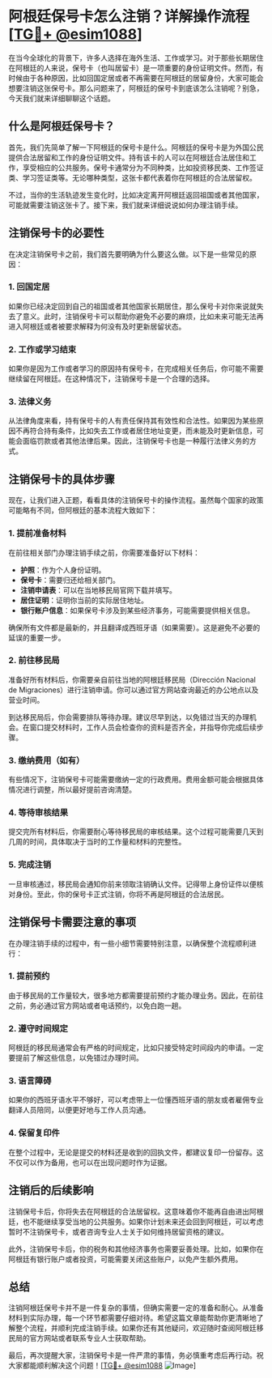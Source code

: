 # 阿根廷保号卡怎么注销？详解操作流程[[TG💪+ @esim1088](https://t.me/s/esim1088)]

在当今全球化的背景下，许多人选择在海外生活、工作或学习。对于那些长期居住在阿根廷的人来说，保号卡（也叫居留卡）是一项重要的身份证明文件。然而，有时候由于各种原因，比如回国定居或者不再需要在阿根廷的居留身份，大家可能会想要注销这张保号卡。那么问题来了，阿根廷的保号卡到底该怎么注销呢？别急，今天我们就来详细聊聊这个话题。

## 什么是阿根廷保号卡？

首先，我们先简单了解一下阿根廷的保号卡是什么。阿根廷的保号卡是为外国公民提供合法居留和工作的身份证明文件。持有该卡的人可以在阿根廷合法居住和工作，享受相应的公共服务。保号卡通常分为不同种类，比如投资移民类、工作签证类、学习签证类等。无论哪种类型，这张卡都代表着你在阿根廷的合法居留权。

不过，当你的生活轨迹发生变化时，比如决定离开阿根廷返回祖国或者其他国家，可能就需要注销这张卡了。接下来，我们就来详细说说如何办理注销手续。

## 注销保号卡的必要性

在决定注销保号卡之前，我们首先要明确为什么要这么做。以下是一些常见的原因：

### 1. 回国定居
如果你已经决定回到自己的祖国或者其他国家长期居住，那么保号卡对你来说就失去了意义。此时，注销保号卡可以帮助你避免不必要的麻烦，比如未来可能无法再进入阿根廷或者被要求解释为何没有及时更新居留状态。

### 2. 工作或学习结束
如果你是因为工作或者学习的原因持有保号卡，在完成相关任务后，你可能不需要继续留在阿根廷。在这种情况下，注销保号卡是一个合理的选择。

### 3. 法律义务
从法律角度来看，持有保号卡的人有责任保持其有效性和合法性。如果因为某些原因不再符合持有条件，比如失去工作或者居住地址变更，而未能及时更新信息，可能会面临罚款或者其他法律后果。因此，注销保号卡也是一种履行法律义务的方式。

## 注销保号卡的具体步骤

现在，让我们进入正题，看看具体的注销保号卡的操作流程。虽然每个国家的政策可能略有不同，但阿根廷的基本流程大致如下：

### 1. 提前准备材料
在前往相关部门办理注销手续之前，你需要准备好以下材料：
- **护照**：作为个人身份证明。
- **保号卡**：需要归还给相关部门。
- **注销申请表**：可以在当地移民局官网下载并填写。
- **居住证明**：证明你当前的实际居住地址。
- **银行账户信息**：如果保号卡涉及到某些经济事务，可能需要提供相关信息。

确保所有文件都是最新的，并且翻译成西班牙语（如果需要）。这是避免不必要的延误的重要一步。

### 2. 前往移民局
准备好所有材料后，你需要亲自前往当地的阿根廷移民局（Dirección Nacional de Migraciones）进行注销申请。你可以通过官方网站查询最近的办公地点以及营业时间。

到达移民局后，你会需要排队等待办理。建议尽早到达，以免错过当天的办理机会。在窗口提交材料时，工作人员会检查你的资料是否齐全，并指导你完成后续步骤。

### 3. 缴纳费用（如有）
有些情况下，注销保号卡可能需要缴纳一定的行政费用。费用金额可能会根据具体情况进行调整，所以最好提前咨询清楚。

### 4. 等待审核结果
提交完所有材料后，你需要耐心等待移民局的审核结果。这个过程可能需要几天到几周的时间，具体取决于当时的工作量和材料的完整性。

### 5. 完成注销
一旦审核通过，移民局会通知你前来领取注销确认文件。记得带上身份证件以便核对身份。至此，你的保号卡正式注销，你将不再是阿根廷的合法居民。

## 注销保号卡需要注意的事项

在办理注销手续的过程中，有一些小细节需要特别注意，以确保整个流程顺利进行：

### 1. 提前预约
由于移民局的工作量较大，很多地方都需要提前预约才能办理业务。因此，在前往之前，务必通过官方网站或者电话预约，以免白跑一趟。

### 2. 遵守时间规定
阿根廷的移民局通常会有严格的时间规定，比如只接受特定时间段内的申请。一定要提前了解这些信息，以免错过办理时间。

### 3. 语言障碍
如果你的西班牙语水平不够好，可以考虑带上一位懂西班牙语的朋友或者雇佣专业翻译人员陪同，以便更好地与工作人员沟通。

### 4. 保留复印件
在整个过程中，无论是提交的材料还是收到的回执文件，都建议复印一份留存。这不仅可以作为备用，也可以在出现问题时作为证据。

## 注销后的后续影响

注销保号卡后，你将失去在阿根廷的合法居留权。这意味着你不能再自由进出阿根廷，也不能继续享受当地的公共服务。如果你计划未来还会回到阿根廷，可以考虑暂时不注销保号卡，或者咨询专业人士关于如何维持居留资格的建议。

此外，注销保号卡后，你的税务和其他经济事务也需要妥善处理。比如，如果你在阿根廷有银行账户或者投资，可能需要关闭这些账户，以免产生额外费用。

## 总结

注销阿根廷保号卡并不是一件复杂的事情，但确实需要一定的准备和耐心。从准备材料到实际办理，每一个环节都需要仔细对待。希望这篇文章能帮助你更清晰地了解整个流程，并顺利完成注销手续。如果你还有其他疑问，欢迎随时查阅阿根廷移民局的官方网站或者联系专业人士获取帮助。

最后，再次提醒大家，注销保号卡是一件严肃的事情，务必慎重考虑后再行动。祝大家都能顺利解决这个问题！[[TG💪+ @esim1088](https://t.me/s/esim1088) ![Image](https://i.postimg.cc/4NQfJmqS/Snipaste-2025-05-13-00-14-12.png)]